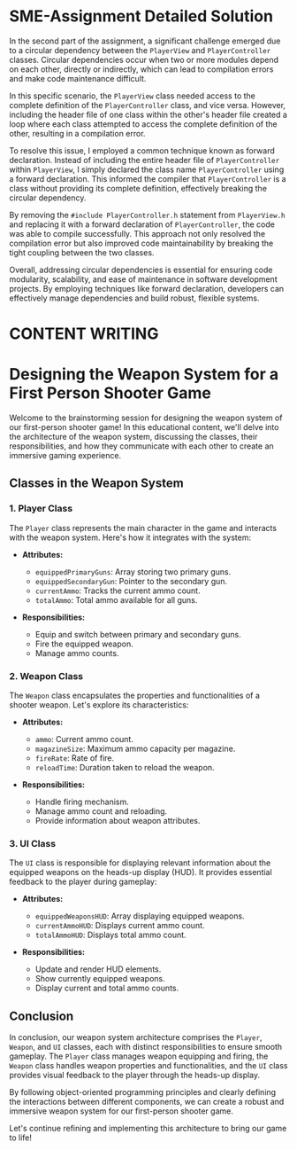 # SME-Assignment Detailed Solution 

In the second part of the assignment, a significant challenge emerged due to a circular dependency between the `PlayerView` and `PlayerController` classes. Circular dependencies occur when two or more modules depend on each other, directly or indirectly, which can lead to compilation errors and make code maintenance difficult.

In this specific scenario, the `PlayerView` class needed access to the complete definition of the `PlayerController` class, and vice versa. However, including the header file of one class within the other's header file created a loop where each class attempted to access the complete definition of the other, resulting in a compilation error.

To resolve this issue, I employed a common technique known as forward declaration. Instead of including the entire header file of `PlayerController` within `PlayerView`, I simply declared the class name `PlayerController` using a forward declaration. This informed the compiler that `PlayerController` is a class without providing its complete definition, effectively breaking the circular dependency.

By removing the `#include PlayerController.h` statement from `PlayerView.h` and replacing it with a forward declaration of `PlayerController`, the code was able to compile successfully. This approach not only resolved the compilation error but also improved code maintainability by breaking the tight coupling between the two classes.

Overall, addressing circular dependencies is essential for ensuring code modularity, scalability, and ease of maintenance in software development projects. By employing techniques like forward declaration, developers can effectively manage dependencies and build robust, flexible systems.


# CONTENT WRITING
# Designing the Weapon System for a First Person Shooter Game

Welcome to the brainstorming session for designing the weapon system of our first-person shooter game! In this educational content, we'll delve into the architecture of the weapon system, discussing the classes, their responsibilities, and how they communicate with each other to create an immersive gaming experience.

## Classes in the Weapon System

### 1. Player Class
The `Player` class represents the main character in the game and interacts with the weapon system. Here's how it integrates with the system:

- **Attributes:**
  - `equippedPrimaryGuns`: Array storing two primary guns.
  - `equippedSecondaryGun`: Pointer to the secondary gun.
  - `currentAmmo`: Tracks the current ammo count.
  - `totalAmmo`: Total ammo available for all guns.
  
- **Responsibilities:**
  - Equip and switch between primary and secondary guns.
  - Fire the equipped weapon.
  - Manage ammo counts.

### 2. Weapon Class
The `Weapon` class encapsulates the properties and functionalities of a shooter weapon. Let's explore its characteristics:

- **Attributes:**
  - `ammo`: Current ammo count.
  - `magazineSize`: Maximum ammo capacity per magazine.
  - `fireRate`: Rate of fire.
  - `reloadTime`: Duration taken to reload the weapon.

- **Responsibilities:**
  - Handle firing mechanism.
  - Manage ammo count and reloading.
  - Provide information about weapon attributes.

### 3. UI Class
The `UI` class is responsible for displaying relevant information about the equipped weapons on the heads-up display (HUD). It provides essential feedback to the player during gameplay:

- **Attributes:**
  - `equippedWeaponsHUD`: Array displaying equipped weapons.
  - `currentAmmoHUD`: Displays current ammo count.
  - `totalAmmoHUD`: Displays total ammo count.

- **Responsibilities:**
  - Update and render HUD elements.
  - Show currently equipped weapons.
  - Display current and total ammo counts.

## Conclusion

In conclusion, our weapon system architecture comprises the `Player`, `Weapon`, and `UI` classes, each with distinct responsibilities to ensure smooth gameplay. The `Player` class manages weapon equipping and firing, the `Weapon` class handles weapon properties and functionalities, and the `UI` class provides visual feedback to the player through the heads-up display.

By following object-oriented programming principles and clearly defining the interactions between different components, we can create a robust and immersive weapon system for our first-person shooter game.

Let's continue refining and implementing this architecture to bring our game to life!
